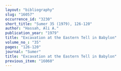 ```yaml
---
layout: "bibliography"
slug: "16057"
occurrence_id: "3230"
short_title: "Sumer 35 (1979), 126-120"
author: "Hassah, Ali A."
publication_year: "1979"
title: "Excavation at the Eastern Tell in Babylon"
volume_no_: "35"
pages: "126-120"
journal: "Sumer"
title: "Excavation at the Eastern Tell in Babylon"
previous_item: "16060"
---
```

